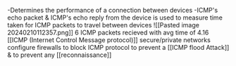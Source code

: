 -Determines the performance of a connection between devices
-ICMP's echo packet & ICMP's echo reply from the device is used to measure time taken for ICMP packets to travel between devices
![[Pasted image 20240210112357.png]]
6 ICMP packets recieved with avg time of 4.16
[[ICMP (Internet Control Message protocol)]]
secure/private networks configure firewalls to block ICMP protocol to prevent a [[ICMP flood Attack]] & to prevent any [[reconnaissance]]